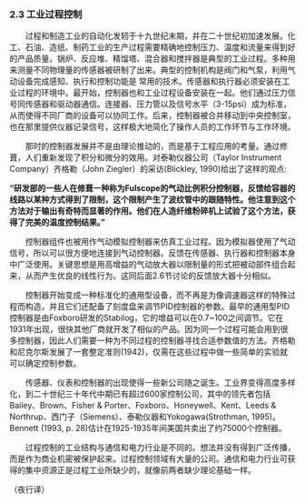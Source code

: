 ### 2.3 工业过程控制

　　过程和制造工业的自动化发轫于十九世纪末期，并在二十世纪初加速发展。化工、石油、造纸、制药工业的生产过程需要精确地控制压力、温度和流量来得到好的产品质量。锅炉、反应堆、精馏塔、混合器和搅拌器是典型的工业过程。多种用来测量不同物理量的传感器被研制了出来。典型的控制机构是阀门和气泵，利用气动设备完成感知、执行和控制功能是	常用的技术。传感器和执行器必须安装在工业过程的环境中。最开始，控制器也和工业过程设备安装在一起。他们通过压力信号同传感器和驱动器通信。连接器、压力管以及信号水平（3-15psi）成为标准，从而使得不同厂商的设备可以协同工作。后来，控制器被合并移动到中央控制室，也在那里提供仪器记录信号，这样极大地简化了操作人员的工作环节与工作环境。
  
　　那时的控制器发展并不是由理论推动的，而是基于工程应用的考量。通过修葺，人们重新发现了积分和微分的效用。对泰勒仪器公司（Taylor Instrument Company）齐格勒（John Ziegler）的采访(Blickley, 1990)给出了这样的观点:
> 
**“研发部的一些人在修葺一种称为Fulscope的气动比例积分控制器，反馈给容器的线路以某种方式得到了限制，这个限制产生了波纹管中的跟随特性。他注意到这个方法对于输出有奇特而显著的作用。他们在人造纤维粉碎机上试验了这个方法，获得了完美的温度控制结果。”**

　　控制器组件也被用作气动模拟控制器来仿真工业过程。因为模拟器使用了气动信号，所以可以很方便地连接到气动控制器。反馈在传感器、执行器和控制器本身中广泛使用。关键思想是用高增益的气动放大器以限制量的形式把被动部件组合起来，从而产生优良的线性行为。这同后面2.6节讨论的反馈放大器十分相似。
  
　　控制器开始变成一种标准化的通用型设备，而不再是为像调速器这样的特殊过程而构造，并且它们还配备了刻度盘来调节PID控制器的参数。最早的通用型PID控制器是由Foxboro研发的Stabilog，它的增益可以在0.7~100之间调节。它在1931年出现，很快其他厂商就开发了相似的产品。因为同一个过程可能会用到很多控制器，因此人们需要一种为不同过程的控制器寻找合适参数值的方法。齐格勒和尼克尔斯发展了一套整定准则(1942)，仅需在这些过程中做一些简单的实验就可以确定控制参数。
  
　　传感器、仪表和控制器的出现使得一些新公司随之诞生。工业界变得高度多样化，到二十世纪三十年代中期已有超过600家控制公司，其中的领先者包括Bailey、Brown、Fisher & Porter、Foxboro、Honeywell、Kent、Leeds & Northrup、西门子（Siemens）、泰勒仪器和Yokogawa(Strothman, 1995)。Bennett (1993, p. 28)估计在1925-1935年间美国共卖出了约75000个控制器。
  
　　过程控制的工业结构与通信和电力行业是不同的。想法并没有得到广泛传播，而是作为商业机密被保护起来。过程控制领域有大量的公司。通信和电力行业可获得的集中资源正是过程工业所缺少的，就像前两者缺少理论基础一样。

（夜行译）
